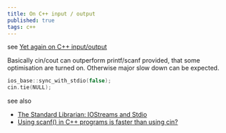```yaml
---
title: On C++ input / output
published: true
tags: c++
---
```


see [Yet again on C++ input/output](http://codeforces.com/blog/entry/5217)

Basically cin/cout can outperform printf/scanf provided, that some optimisation are turned on. Otherwise major slow down can be expected.

```cpp
ios_base::sync_with_stdio(false);
cin.tie(NULL);
```

see also
- [The Standard Librarian: IOStreams and Stdio](http://www.drdobbs.com/the-standard-librarian-iostreams-and-std/184401305)
- [Using scanf() in C++ programs is faster than using cin?](https://stackoverflow.com/questions/1042110/using-scanf-in-c-programs-is-faster-than-using-cin)
